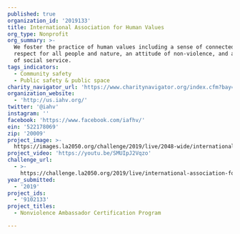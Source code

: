 ```yaml
---
published: true
organization_id: '2019133'
title: International Association for Human Values
org_type: Nonprofit
org_summary: >-
  We foster the practice of human values including a sense of connectedness,
  respect for all people and nature, an attitude of non-violence, and an ethic
  of social service.
tags_indicators:
  - Community safety
  - Public safety & public space
charity_navigator_url: 'https://www.charitynavigator.org/index.cfm?bay=search.profile&ein=522178069'
organization_website:
  - 'http://us.iahv.org/'
twitter: '@iahv'
instagram: ''
facebook: 'https://www.facebook.com/iafhv/'
ein: '522178069'
zip: '20009'
project_image: >-
  https://images.la2050.org/challenge/2019/live/2048-wide/international-association-for-human-values.jpg
project_video: 'https://youtu.be/SMUIpJ2Vqzo'
challenge_url:
  - >-
    https://challenge.la2050.org/2019/live/international-association-for-human-values/
year_submitted:
  - '2019'
project_ids:
  - '9102133'
project_titles:
  - Nonviolence Ambassador Certification Program

---
```


